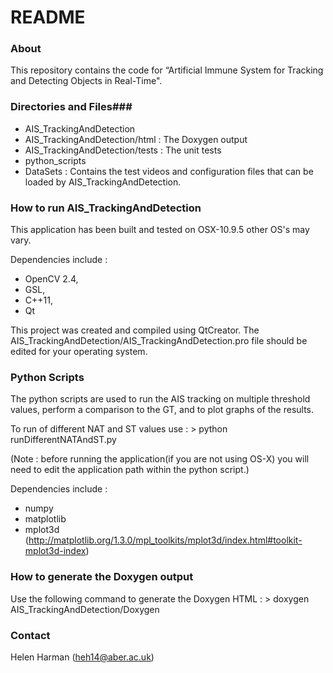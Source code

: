 # README #

### About ###

This repository contains the code for “Artificial Immune System for Tracking and Detecting Objects in Real-Time".


### Directories and Files###

* AIS_TrackingAndDetection 
* AIS_TrackingAndDetection/html : The Doxygen output
* AIS_TrackingAndDetection/tests : The unit tests
* python_scripts 
* DataSets : Contains the test videos and configuration files that can be loaded by AIS_TrackingAndDetection.

### How to run AIS_TrackingAndDetection ###

This application has been built and tested on OSX-10.9.5 other OS's may vary.


Dependencies include :
* OpenCV 2.4,
* GSL,
* C++11,
* Qt

This project was created and compiled using QtCreator. The AIS_TrackingAndDetection/AIS_TrackingAndDetection.pro file should be edited for your operating system.




### Python Scripts ###
The python scripts are used to run the AIS tracking on multiple threshold values, perform a comparison to the GT, and to plot graphs of the results.

To run of different NAT and ST values use :
	> python runDifferentNATAndST.py

(Note : before running the application(if you are not using OS-X) you will need to edit the application path within the python script.)


Dependencies include :
* numpy
* matplotlib
* mplot3d (http://matplotlib.org/1.3.0/mpl_toolkits/mplot3d/index.html#toolkit-mplot3d-index)

### How to generate the Doxygen output ###

Use the following command to generate the Doxygen HTML :
    > doxygen AIS_TrackingAndDetection/Doxygen


### Contact ###

Helen Harman (heh14@aber.ac.uk)

